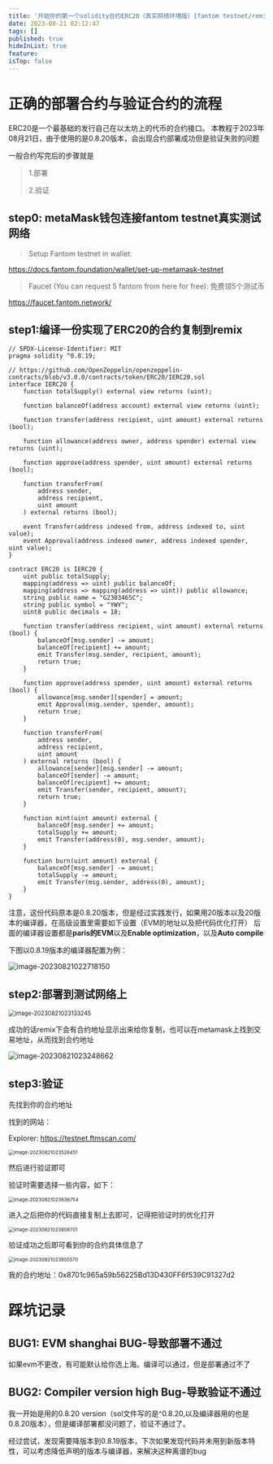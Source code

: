 ```yaml
---
title: '开始你的第一个solidity合约ERC20（真实网络环境版）[fantom testnet/remix]'
date: 2023-08-21 02:12:47
tags: []
published: true
hideInList: true
feature: 
isTop: false
---
```

# 正确的部署合约与验证合约的流程
ERC20是一个最基础的发行自己在以太坊上的代币的合约接口。
本教程于2023年08月21日，由于使用的是0.8.20版本，会出现合约部署成功但是验证失败的问题

一般合约写完后的步骤就是

> 1.部署
>
> 2.验证

## step0: metaMask钱包连接fantom testnet真实测试网络

> Setup Fantom testnet in wallet:

https://docs.fantom.foundation/wallet/set-up-metamask-testnet

> Faucet (You can request 5 fantom from here for free): 免费领5个测试币

https://faucet.fantom.network/



## step1:编译一份实现了ERC20的合约复制到remix

```solidity
// SPDX-License-Identifier: MIT
pragma solidity ^0.8.19;

// https://github.com/OpenZeppelin/openzeppelin-contracts/blob/v3.0.0/contracts/token/ERC20/IERC20.sol
interface IERC20 {
    function totalSupply() external view returns (uint);

    function balanceOf(address account) external view returns (uint);

    function transfer(address recipient, uint amount) external returns (bool);

    function allowance(address owner, address spender) external view returns (uint);

    function approve(address spender, uint amount) external returns (bool);

    function transferFrom(
        address sender,
        address recipient,
        uint amount
    ) external returns (bool);

    event Transfer(address indexed from, address indexed to, uint value);
    event Approval(address indexed owner, address indexed spender, uint value);
}

contract ERC20 is IERC20 {
    uint public totalSupply;
    mapping(address => uint) public balanceOf;
    mapping(address => mapping(address => uint)) public allowance;
    string public name = "G2303465C";
    string public symbol = "YWY";
    uint8 public decimals = 18;

    function transfer(address recipient, uint amount) external returns (bool) {
        balanceOf[msg.sender] -= amount;
        balanceOf[recipient] += amount;
        emit Transfer(msg.sender, recipient, amount);
        return true;
    }

    function approve(address spender, uint amount) external returns (bool) {
        allowance[msg.sender][spender] = amount;
        emit Approval(msg.sender, spender, amount);
        return true;
    }

    function transferFrom(
        address sender,
        address recipient,
        uint amount
    ) external returns (bool) {
        allowance[sender][msg.sender] -= amount;
        balanceOf[sender] -= amount;
        balanceOf[recipient] += amount;
        emit Transfer(sender, recipient, amount);
        return true;
    }

    function mint(uint amount) external {
        balanceOf[msg.sender] += amount;
        totalSupply += amount;
        emit Transfer(address(0), msg.sender, amount);
    }

    function burn(uint amount) external {
        balanceOf[msg.sender] -= amount;
        totalSupply -= amount;
        emit Transfer(msg.sender, address(0), amount);
    }
}
```
注意，这份代码原本是0.8.20版本，但是经过实践发行，如果用20版本以及20版本的编译器，在高级设置里需要如下设置（EVM的地址以及把代码优化打开） 后面的编译器设置都是**paris的EVM**以及**Enable optimization**，以及**Auto compile**

下图以0.8.19版本的编译器配置为例：

![image-20230821022718150](https://gitee.com/yushen611/img/raw/master/image-20230821022718150.png)



## step2:部署到测试网络上



<img src="https://gitee.com/yushen611/img/raw/master/image-20230821023133245.png" alt="image-20230821023133245" style="zoom:80%;" />



成功的话remix下会有合约地址显示出来给你复制，也可以在metamask上找到交易地址，从而找到合约地址

![image-20230821023248662](https://gitee.com/yushen611/img/raw/master/image-20230821023248662.png)



## step3:验证

先找到你的合约地址

找到的网站：

Explorer: https://testnet.ftmscan.com/

<img src="https://gitee.com/yushen611/img/raw/master/image-20230821023526451.png" alt="image-20230821023526451" style="zoom:67%;" />

然后进行验证即可

验证时需要选择一些内容，如下：

<img src="https://gitee.com/yushen611/img/raw/master/image-20230821023636754.png" alt="image-20230821023636754" style="zoom:67%;" />

进入之后把你的代码直接复制上去即可，记得把验证时的优化打开

<img src="https://gitee.com/yushen611/img/raw/master/image-20230821023806701.png" alt="image-20230821023806701" style="zoom:67%;" />

验证成功之后即可看到你的合约具体信息了

<img src="https://gitee.com/yushen611/img/raw/master/image-20230821023855570.png" alt="image-20230821023855570" style="zoom:67%;" />

我的合约地址：0x8701c965a59b56225Bd13D430FF6f539C91327d2



# 踩坑记录

## BUG1: EVM shanghai BUG-导致部署不通过

如果evm不更改，有可能默认给你选上海。编译可以通过，但是部署通过不了



## BUG2: Compiler version high Bug-导致验证不通过

我一开始是用的0.8.20 version（sol文件写的是^0.8.20,以及编译器用的也是0.8.20版本），但是编译部署都没问题了，验证不通过了。

经过尝试，发现需要降版本到0.8.19版本，下次如果发现代码并未用到新版本特性，可以考虑降低声明的版本与编译器，来解决这种离谱的bug



